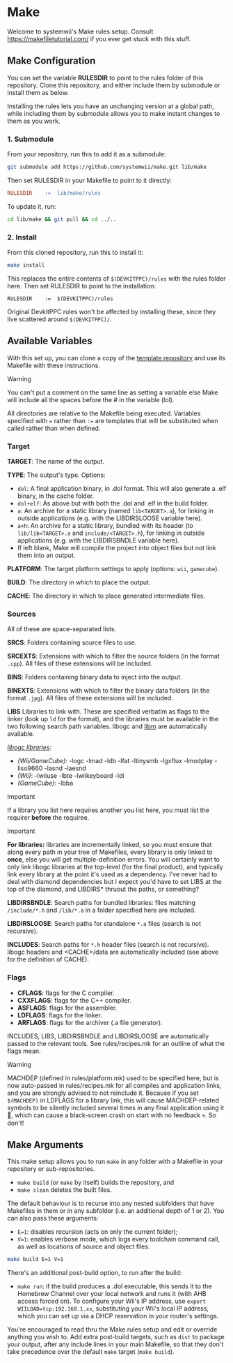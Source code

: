 # Make

Welcome to systemwii's Make rules setup. Consult <https://makefiletutorial.com/> if you ever get stuck with this stuff.

## Make Configuration

You can set the variable **RULESDIR** to point to the rules folder of this repository. Clone this repository, and either include them by submodule or install them as below.

Installing the rules lets you have an unchanging version at a global path, while including them by submodule allows you to make instant changes to them as you work.

### 1. Submodule

From your repository, run this to add it as a submodule:
```bash
git submodule add https://github.com/systemwii/make.git lib/make
```
Then set RULESDIR in your Makefile to point to it directly:
```makefile
RULESDIR	:=	lib/make/rules
```
To update it, run:
```bash
cd lib/make && git pull && cd ../..
```

### 2. Install
From this cloned repository, run this to install it:
```bash
make install
```
This replaces the entire contents of `$(DEVKITPPC)/rules` with the rules folder here. Then set RULESDIR to point to the installation:
```
RULESDIR	:=	$(DEVKITPPC)/rules
```
Original DevkitPPC rules won't be affected by installing these, since they live scattered around `$(DEVKITPPC)/`.

## Available Variables

With this set up, you can clone a copy of the [template repository](https://github.com/systemwii/template) and use its Makefile with these instructions.

> [!WARNING]  
> You can't put a comment on the same line as setting a variable else Make will include all the spaces before the # in the variable (lol).

All directories are relative to the Makefile being executed. Variables specified with `=` rather than `:=` are templates that will be substituted when called rather than when defined.

### Target

**TARGET**: The name of the output.

**TYPE**: The output's type. Options:
- `dol`: A final application binary, in .dol format. This will also generate a .elf binary, in the cache folder.
- `dol+elf`: As above but with both the .dol and .elf in the build folder.
- `a`: An archive for a static library (named `lib<TARGET>.a`), for linking in outside applications (e.g. with the LIBDIRSLOOSE variable here).
- `a+h`: An archive for a static library, bundled with its header (to `lib/lib<TARGET>.a` and `include/<TARGET>.h`), for linking in outside applications (e.g. with the LIBDIRSBNDLE variable here).
- If left blank, Make will compile the project into object files but not link them into an output.

**PLATFORM**: The target platform settings to apply (options: `wii`, `gamecube`).

**BUILD**: The directory in which to place the output.

**CACHE**: The directory in which to place generated intermediate files.

### Sources

All of these are space-separated lists.

**SRCS**: Folders containing source files to use.

**SRCEXTS**: Extensions with which to filter the source folders (in the format `.cpp`). All files of these extensions will be included.

**BINS**: Folders containing binary data to inject into the output.

**BINEXTS**: Extensions with which to filter the binary data folders (in the format `.jpg`). All files of these extensions will be included.

**LIBS** Libraries to link with. These are specified verbatim as flags to the linker (look up `ld` for the format), and the libraries must be available in the two following search path variables. libogc and [libm](https://en.wikipedia.org/wiki/C_standard_library#Linking,_libm) are automatically available.

*[libogc libraries](https://github.com/devkitPro/libogc):*
- *(Wii/GameCube)*: -logc -lmad -ldb -lfat -ltinysmb -lgxflux -lmodplay -liso9660 -lasnd -laesnd
- *(Wii)*: -lwiiuse -lbte -lwiikeyboard -ldi
- *(GameCube)*: -lbba

> [!IMPORTANT]
> If a library you list here requires another you list here, you must list the requirer **before** the requiree.

> [!IMPORTANT]  
> **For libraries:** libraries are incrementally linked, so you must ensure that along every path in your tree of Makefiles, every library is only linked to **once**, else you will get multiple-definition errors. You will certainly want to only link libogc libraries at the top-level (for the final product), and typically link every library at the point it's used as a dependency. I've never had to deal with diamond dependencies but I expect you'd have to set LIBS at the top of the diamond, and LIBDIRS* thruout the paths, or something?

**LIBDIRSBNDLE**: Search paths for bundled libraries: files matching `/include/*.h` and `/lib/*.a` in a folder specified here are included.

**LIBDIRSLOOSE**: Search paths for standalone `*.a` files (search is not recursive).

**INCLUDES**: Search paths for `*.h` header files (search is not recursive). libogc headers and \<CACHE\>/data are automatically included (see above for the definition of CACHE).

### Flags

* **CFLAGS**: flags for the C compiler.
* **CXXFLAGS**: flags for the C++ compiler.
* **ASFLAGS**: flags for the assembler.
* **LDFLAGS**: flags for the linker.
* **ARFLAGS**: flags for the archiver (.a file generator).

INCLUDES, LIBS, LIBDIRSBNDLE and LIBDIRSLOOSE are automatically passed to the relevant tools. See rules/recipes.mk for an outline of what the flags mean.

> [!WARNING]  
> MACHDEP (defined in rules/platform.mk) used to be specified here, but is now auto-passed in rules/recipes.mk for all compiles and application links, and you are strongly advised to not reinclude it. Because if you set `$(MACHDEP)` in LDFLAGS for a library link, this will cause MACHDEP-related symbols to be silently included several times in any final application using it 👻, which can cause a black-screen crash on start with no feedback 💀. So don't!

## Make Arguments

This make setup allows you to run `make` in any folder with a Makefile in your repository or sub-repositories.

- `make build` (or `make` by itself) builds the repository, and
- `make clean` deletes the built files.

The default behaviour is to recurse into any nested subfolders that have Makefiles in them or in any subfolder (i.e. an additional depth of 1 or 2). You can also pass these arguments:

- `E=1`: disables recursion (acts on only the current folder);
- `V=1`: enables verbose mode, which logs every toolchain command call, as well as locations of source and object files.

```bash
make build E=1 V=1
```

There's an additional post-build option, to run after the build:
- `make run`: if the build produces a .dol executable, this sends it to the Homebrew Channel over your local network and runs it (with AHB access forced on). To configure your Wii's IP address, use `export WIILOAD=tcp:192.168.1.xx`, substituting your Wii's local IP address, which you can set up via a DHCP reservation in your router's settings.

You're encouraged to read thru the Make rules setup and edit or override anything you wish to. Add extra post-build targets, such as `dist` to package your output, after any include lines in your main Makefile, so that they don't take precedence over the default `make` target (`make build`).
